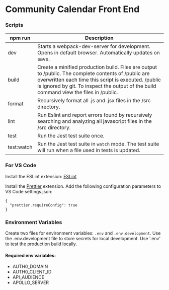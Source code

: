 # Community Calendar Front End

### Scripts

| npm run    | Description                                                                                                                                                                                                                                           |
| ---------- | ----------------------------------------------------------------------------------------------------------------------------------------------------------------------------------------------------------------------------------------------------- |
| dev        | Starts a webpack-dev-server for development. Opens in default browser. Automatically updates on save.                                                                                                                                                 |
| build      | Create a minified production build. Files are output to /public. The complete contents of /public are overwritten each time this script is executed. /public is ignored by git. To inspect the output of the build command view the files in /public. |  |
| format     | Recursively format all .js and .jsx files in the /src directory.                                                                                                                                                                                      |
| lint       | Run Eslint and report errors found by recursively searching and analyzing all javascript files in the /src directory.                                                                                                                                 |
| test       | Run the Jest test suite once.                                                                                                                                                                                                                         |
| test:watch | Run the Jest test suite in `watch` mode. The test suite will run when a file used in tests is updated.                                                                                                                                                |

### For VS Code

Install the ESLint extension: [ESLint](https://marketplace.visualstudio.com/items?itemName=dbaeumer.vscode-eslint)

Install the [Prettier](https://marketplace.visualstudio.com/items?itemName=esbenp.prettier-vscode) extension. Add the following configuration parameters to VS Code settings.json:

```
{
  "prettier.requireConfig": true
}
```

### Environment Variables

Create two files for environment variables: `.env` and `.env.development`.
Use the .env.development file to store secrets for local development.
Use '.env' to test the production build locally.

#### Required env variables:

- AUTH0_DOMAIN
- AUTH0_CLIENT_ID
- API_AUDIENCE
- APOLLO_SERVER
